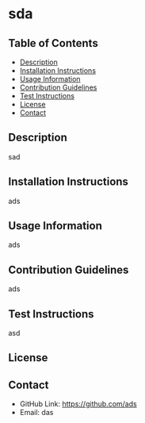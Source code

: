 # sda
## Table of Contents
* [Description](#description)
* [Installation Instructions](#installation-instructions)
* [Usage Information](#usage-information)
* [Contribution Guidelines](#contribution-guidelines)
* [Test Instructions](#test-instructions)
* [License](#license)
* [Contact](#contact)
## Description
sad
## Installation Instructions
ads
## Usage Information
ads
## Contribution Guidelines
ads
## Test Instructions
asd
## License
## Contact
* GitHub Link: https://github.com/ads
* Email: das